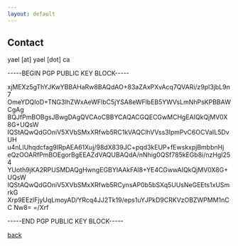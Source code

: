 ```yaml
---
layout: default
---
```


## Contact

yael [at] yael [dot] ca

-----BEGIN PGP PUBLIC KEY BLOCK-----

xjMEXz5gThYJKwYBBAHaRw8BAQdAO+83aZAxPXvAcq7QVARi/z9pl3jbL9n7
OmeYDQIoD+TNG3lhZWxAeWFlbC5jYSA8eWFlbEB5YWVsLmNhPsKPBBAWCgAg
BQJfPmBOBgsJBwgDAgQVCAoCBBYCAQACGQECGwMCHgEAIQkQjMV0X8G+UQsW
IQStAQwQdGOniV5XVbSMxXRfwb5RC1kVAQClhVVss3IpmPvC6OCVaIL5DvUH
u4nLlUhqdcfag9IRpAEA61Xuj/98dX839JC+pqd3kEUP+fEwskxpjBmbbnHj
eQzOOARfPmBOEgorBgEEAZdVAQUBAQdA/nNhig0QSf785kEGb8i/nzHgI254
YUoth9jKA2RPUSMDAQgHwngEGBYIAAkFAl8+YE4CGwwAIQkQjMV0X8G+UQsW
IQStAQwQdGOniV5XVbSMxXRfwb5RCynsAP0b5bSXq5UUsNeGEEts1xUSmrkG
Xrp9EEzlFjyUqLmoyAD/YRcq4JJ2Tk19/eps1uYJPkD9CRKVzOBZWPMM1nCC
Nw8=
=/Xrf

-----END PGP PUBLIC KEY BLOCK-----


[back](./)
